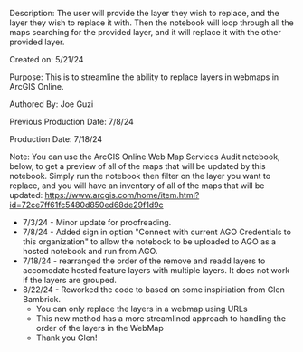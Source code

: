 Description: The user will provide the layer they wish to replace, and the layer they wish to replace it with. Then the notebook will loop through all the maps searching for the provided layer, and it will replace it with the other provided layer.
    
Created on: 5/21/24

Purpose: This is to streamline the ability to replace layers in webmaps in ArcGIS Online. 

Authored By: Joe Guzi

Previous Production Date: 7/8/24

Production Date: 7/18/24

Note: You can use the ArcGIS Online Web Map Services Audit notebook, below, to get a preview of all of the maps that will be updated by this notebook. Simply run the notebook then filter on the layer you want to replace, and you will have an inventory of all of the maps that will be updated: https://www.arcgis.com/home/item.html?id=72ce7ff61fc5480d850ed68de29f1d9c 

- 7/3/24 - Minor update for proofreading.
- 7/8/24 - Added sign in option "Connect with current AGO Credentials to this organization" to allow the notebook to be uploaded to AGO as a hosted notebook and run from AGO.
- 7/18/24 - rearranged the order of the remove and readd layers to accomodate hosted feature layers with multiple layers. It does not work if the layers are grouped. 
- 8/22/24 - Reworked the code to based on some inspiriation from Glen Bambrick.
    - You can only replace the layers in a webmap using URLs
    - This new method has a more streamlined approach to handling the order of the layers in the WebMap
    - Thank you Glen!
